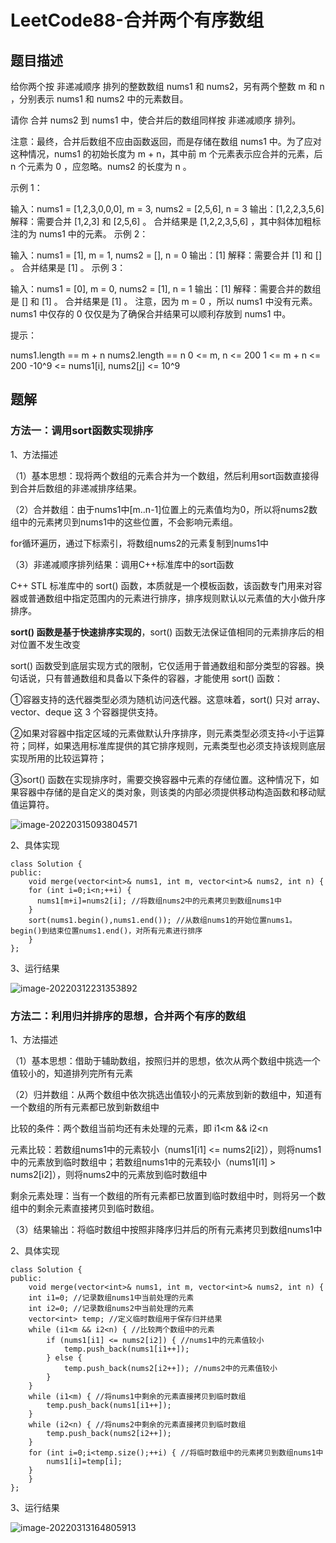 # LeetCode88-合并两个有序数组

## 题目描述

给你两个按 非递减顺序 排列的整数数组 nums1 和 nums2，另有两个整数 m 和 n ，分别表示 nums1 和 nums2 中的元素数目。

请你 合并 nums2 到 nums1 中，使合并后的数组同样按 非递减顺序 排列。

注意：最终，合并后数组不应由函数返回，而是存储在数组 nums1 中。为了应对这种情况，nums1 的初始长度为 m + n，其中前 m 个元素表示应合并的元素，后 n 个元素为 0 ，应忽略。nums2 的长度为 n 。

示例 1：

输入：nums1 = [1,2,3,0,0,0], m = 3, nums2 = [2,5,6], n = 3
输出：[1,2,2,3,5,6]
解释：需要合并 [1,2,3] 和 [2,5,6] 。
合并结果是 [1,2,2,3,5,6] ，其中斜体加粗标注的为 nums1 中的元素。
示例 2：

输入：nums1 = [1], m = 1, nums2 = [], n = 0
输出：[1]
解释：需要合并 [1] 和 [] 。
合并结果是 [1] 。
示例 3：

输入：nums1 = [0], m = 0, nums2 = [1], n = 1
输出：[1]
解释：需要合并的数组是 [] 和 [1] 。
合并结果是 [1] 。
注意，因为 m = 0 ，所以 nums1 中没有元素。nums1 中仅存的 0 仅仅是为了确保合并结果可以顺利存放到 nums1 中。


提示：

nums1.length == m + n
nums2.length == n
0 <= m, n <= 200
1 <= m + n <= 200
-10^9 <= nums1[i], nums2[j] <= 10^9

## 题解

### 方法一：调用sort函数实现排序

1、方法描述

（1）基本思想：现将两个数组的元素合并为一个数组，然后利用sort函数直接得到合并后数组的非递减排序结果。

（2）合并数组：由于nums1中[m..n-1]位置上的元素值均为0，所以将nums2数组中的元素拷贝到nums1中的这些位置，不会影响元素组。

for循环遍历，通过下标索引，将数组nums2的元素复制到nums1中

（3）非递减顺序排列结果：调用C++标准库中的sort函数

C++ STL 标准库中的 sort() 函数，本质就是一个模板函数，该函数专门用来对容器或普通数组中指定范围内的元素进行排序，排序规则默认以元素值的大小做升序排序。

**sort() 函数是基于快速排序实现的**，sort() 函数无法保证值相同的元素排序后的相对位置不发生改变

sort() 函数受到底层实现方式的限制，它仅适用于普通数组和部分类型的容器。换句话说，只有普通数组和具备以下条件的容器，才能使用 sort() 函数：

①容器支持的迭代器类型必须为随机访问迭代器。这意味着，sort() 只对 array、vector、deque 这 3 个容器提供支持。

②如果对容器中指定区域的元素做默认升序排序，则元素类型必须支持`<`小于运算符；同样，如果选用标准库提供的其它排序规则，元素类型也必须支持该规则底层实现所用的比较运算符；

③sort() 函数在实现排序时，需要交换容器中元素的存储位置。这种情况下，如果容器中存储的是自定义的类对象，则该类的内部必须提供移动构造函数和移动赋值运算符。

![image-20220315093804571](C:\Users\DELL\AppData\Roaming\Typora\typora-user-images\image-20220315093804571.png)

2、具体实现

```
class Solution {
public:
    void merge(vector<int>& nums1, int m, vector<int>& nums2, int n) {
    for (int i=0;i<n;++i) {
      nums1[m+i]=nums2[i]; //将数组nums2中的元素拷贝到数组nums1中
    }
    sort(nums1.begin(),nums1.end()); //从数组nums1的开始位置nums1。begin()到结束位置nums1.end()，对所有元素进行排序
    }
};
```

3、运行结果

![image-20220312231353892](C:\Users\DELL\AppData\Roaming\Typora\typora-user-images\image-20220312231353892.png)

### 方法二：利用归并排序的思想，合并两个有序的数组

1、方法描述

（1）基本思想：借助于辅助数组，按照归并的思想，依次从两个数组中挑选一个值较小的，知道排列完所有元素

（2）归并数组：从两个数组中依次挑选出值较小的元素放到新的数组中，知道有一个数组的所有元素都已放到新数组中

比较的条件：两个数组当前均还有未处理的元素，即 i1<m && i2<n

元素比较：若数组nums1中的元素较小（nums1[i1] <= nums2[i2]），则将nums1中的元素放到临时数组中；若数组nums1中的元素较小（nums1[i1] > nums2[i2]），则将nums2中的元素放到临时数组中

剩余元素处理：当有一个数组的所有元素都已放置到临时数组中时，则将另一个数组中的剩余元素直接拷贝到临时数组。

（3）结果输出：将临时数组中按照非降序归并后的所有元素拷贝到数组nums1中

2、具体实现

```
class Solution {
public:
    void merge(vector<int>& nums1, int m, vector<int>& nums2, int n) {
    int i1=0; //记录数组nums1中当前处理的元素
    int i2=0; //记录数组nums2中当前处理的元素
    vector<int> temp; //定义临时数组用于保存归并结果
    while (i1<m && i2<n) { //比较两个数组中的元素
        if (nums1[i1] <= nums2[i2]) { //nums1中的元素值较小
            temp.push_back(nums1[i1++]);
        } else {
            temp.push_back(nums2[i2++]); //nums2中的元素值较小
        }
    } 
    while (i1<m) { //将nums1中剩余的元素直接拷贝到临时数组
        temp.push_back(nums1[i1++]);
    }
    while (i2<n) { //将nums2中剩余的元素直接拷贝到临时数组
        temp.push_back(nums2[i2++]);
    }
    for (int i=0;i<temp.size();++i) { //将临时数组中的元素拷贝到数组nums1中
        nums1[i]=temp[i];
    }
    }
};
```

3、运行结果

![image-20220313164805913](C:\Users\DELL\AppData\Roaming\Typora\typora-user-images\image-20220313164805913.png)

